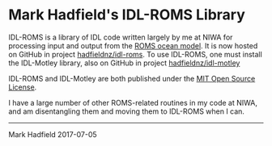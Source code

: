 # Mark Hadfield's IDL-ROMS Library

IDL-ROMS is a library of IDL code written largely by me at NIWA for processing input and output from
the [ROMS ocean model](https://www.myroms.org/). It is now hosted on
GitHub in project [hadfieldnz/idl-roms](https://github.com/hadfieldnz/idl-roms). To use IDL-ROMS, one must install
the IDL-Motley library, also on GitHub in project [hadfieldnz/idl-motley](https://github.com/hadfieldnz/idl-motley)

IDL-ROMS and IDL-Motley are both published under the
[MIT Open Source License](http://www.opensource.org/licenses/mit-license.php).

I have a large number of other ROMS-related routines in my code at NIWA, and am disentangling them and moving them
to IDL-ROMS when I can.

________________________________________
Mark Hadfield 2017-07-05

